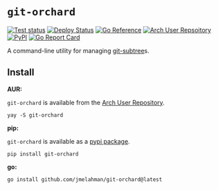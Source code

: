 # `git-orchard`

[![Test status](https://github.com/jmelahman/git-orchard/actions/workflows/test.yml/badge.svg)](https://github.com/jmelahman/git-orchard/actions)
[![Deploy Status](https://github.com/jmelahman/git-orchard/actions/workflows/release.yml/badge.svg)](https://github.com/jmelahman/git-orchard/actions)
[![Go Reference](https://pkg.go.dev/badge/github.com/jmelahman/git-orchard.svg)](https://pkg.go.dev/github.com/jmelahman/git-orchard)
[![Arch User Repsoitory](https://img.shields.io/aur/version/git-orchard)](https://aur.archlinux.org/packages/git-orchard)
[![PyPI](https://img.shields.io/pypi/v/git-orchard.svg)](https://pypi.org/project/git-orchard/)
[![Go Report Card](https://goreportcard.com/badge/github.com/jmelahman/git-orchard)](https://goreportcard.com/report/github.com/jmelahman/git-orchard)

A command-line utility for managing [git-subtree]()s.

## Install

**AUR:**

`git-orchard` is available from the [Arch User Repository](https://aur.archlinux.org/packages/git-orchard).

```shell
yay -S git-orchard
```

**pip:**

`git-orchard` is available as a [pypi package](https://pypi.org/project/git-orchard/).

```shell
pip install git-orchard
```

**go:**

```shell
go install github.com/jmelahman/git-orchard@latest
```
